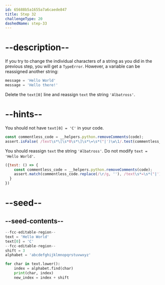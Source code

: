 ```yaml
---
id: 65688b5a1655a7a6caede847
title: Step 32
challengeType: 20
dashedName: step-33
---
```


# --description--

If you try to change the individual characters of a string as you did in the previous step, you will get a `TypeError`. However, a variable can be reassigned another string:

```py
message = 'Hello World'
message = 'Hello there!'
```

Delete the `text[0]` line and reassign `text` the string `'Albatross'`.

# --hints--

You should not have `text[0] = 'C'` in your code.

```js
const commentless_code = __helpers.python.removeComments(code);
assert.isFalse( /text\s*\[\s*0\s*\]\s*\=\s*("|')\w\1/.test(commentless_code));
```

You should reassign `text` the string `'Albatross'`. Do not modify `text = 'Hello World'`.

```js
({test: () => {
    const commentless_code = __helpers.python.removeComments(code);
    assert.match(commentless_code.replace(/\r/g, ''), /text\s*=\s*("|')Hello World\1\s+text\s*=\s*("|')Albatross\2/m);
  }
})
```

# --seed--

## --seed-contents--

```py
--fcc-editable-region--
text = 'Hello World'
text[0] = 'C'
--fcc-editable-region--
shift = 3
alphabet = 'abcdefghijklmnopqrstuvwxyz'

for char in text.lower():
    index = alphabet.find(char)
    print(char, index)
    new_index = index + shift

```
